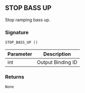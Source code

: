 ## STOP BASS UP

Stop ramping bass up.

### Signature

`STOP_BASS_UP ()`


| Parameter | Description |
| --- | --- |
| int | Output Binding ID |


### Returns

`None`